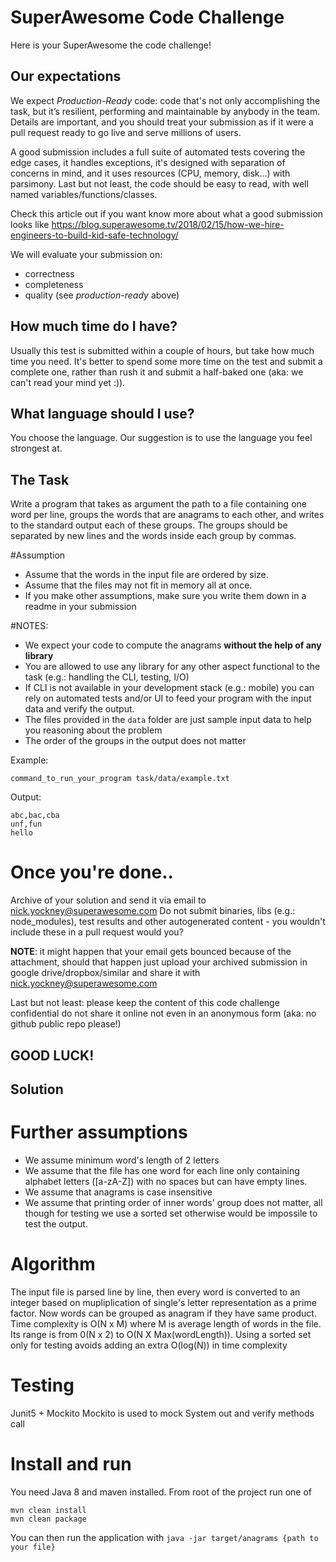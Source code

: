 # SuperAwesome Code Challenge

Here is your SuperAwesome the code challenge!

## Our expectations
We expect *Production-Ready* code: code that's not only accomplishing the task, but it’s resilient, performing and maintainable by anybody in the team.
Details are important, and you should treat your submission as if it were a pull request ready to go live and serve millions of users.

A good submission includes a full suite of automated tests covering the edge cases, it handles exceptions, it's designed with separation of concerns in mind, and it uses resources (CPU, memory, disk...) with parsimony.
Last but not least, the code should be easy to read, with well named variables/functions/classes.

Check this article out if you want know more about what a good submission looks like
https://blog.superawesome.tv/2018/02/15/how-we-hire-engineers-to-build-kid-safe-technology/

We will evaluate your submission on:
* correctness
* completeness
* quality (see *production-ready* above)

## How much time do I have?
Usually this test is submitted within a couple of hours, but take how much time you need.
It's better to spend some more time on the test and submit a complete one, rather than rush it and submit a half-baked one (aka: we can't read your mind yet :)).

## What language should I use?
You choose the language. Our suggestion is to use the language you feel strongest at.

## The Task
Write a program that takes as argument the path to a file containing one word per line, groups the words that are anagrams to each other, and writes to the standard output each of these groups.
The groups should be separated by new lines and the words inside each group by commas.

#Assumption
* Assume that the words in the input file are ordered by size.
* Assume that the files may not fit in memory all at once.
* If you make other assumptions, make sure you write them down in a readme in your submission

#NOTES:
* We expect your code to compute the anagrams __without the help of any library__
* You are allowed to use any library for any other aspect functional to the task (e.g.: handling the CLI, testing, I/O)
* If CLI is not available in your development stack (e.g.: mobile) you can rely on automated tests and/or UI to feed your program with the input data and verify the output.
* The files provided in the `data` folder are just sample input data to help you reasoning about the problem
* The order of the groups in the output does not matter

Example:
```
command_to_run_your_program task/data/example.txt
```

Output:
```
abc,bac,cba
unf,fun
hello
```

# Once you're done..
Archive of your solution and send it via email to nick.yockney@superawesome.com
Do not submit binaries, libs (e.g.: node_modules), test results and other autogenerated content - you wouldn't include these in a pull request would you?

**NOTE**: it might happen that your email gets bounced because of the attachment, should that happen just upload your archived submission in google drive/dropbox/similar and share it with nick.yockney@superawesome.com

Last but not least: please keep the content of this code challenge confidential do not share it online not even in an anonymous form (aka: no github public repo please!)

## GOOD LUCK!


## Solution

# Further assumptions

* We assume minimum word's length of 2 letters
* We assume that the file has one word for each line only containing alphabet letters ([a-zA-Z]) with no spaces but can have empty lines.
* We assume that anagrams is case insensitive
* We assume that printing order of inner words' group does not matter, all though for testing we use a sorted set otherwise would be impossile to test the output.

# Algorithm

The input file is parsed line by line, then every word is converted to an integer based on mupliplication of single's letter representation as a prime factor. Now words can be grouped as anagram if they have same product. Time complexity is O(N x M) where M is average length of words in the file. Its range is from 0(N x 2) to O(N X Max(wordLength)). Using a sorted set only for testing avoids adding an extra O(log(N)) in time complexity

# Testing

Junit5 + Mockito
Mockito is used to mock System out and verify methods call

# Install and run

You need Java 8 and maven installed.
From root of the project run one of

``` 
mvn clean install
mvn clean package 
```

You can then run the application with `java -jar target/anagrams {path to your file}`

